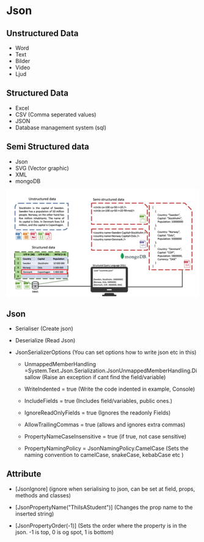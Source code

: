 # Json

## Unstructured Data
* Word
* Text
* Bilder
* Video
* Ljud


## Structured Data
* Excel
* CSV (Comma seperated values)
* JSON 
* Database management system (sql)

## Semi Structured data
* Json
* SVG (Vector graphic)
* XML
* mongoDB

![data](structUnstructdata.png)



## Json
* Serialiser (Create json)
* Deserialize (Read Json)

* JsonSerializerOptions (You can set options how to write json etc in this)
    * UnmappedMemberHandling =System.Text.Json.Serialization.JsonUnmappedMemberHandling.Disallow (Raise an exception if cant find the field/variable)

    * WriteIndented = true (Write the code indented in example, Console)
    * IncludeFields = true (Includes field/variables, public ones.)
    * IgnoreReadOnlyFields = true (Ignores the readonly Fields)
    * AllowTrailingCommas = true (allows and ignores extra commas)
    * PropertyNameCaseInsensitive = true (if true, not case sensitive)
    * PropertyNamingPolicy = JsonNamingPolicy.CamelCase (Sets the naming convention to camelCase, snakeCase, kebabCase etc )




## Attribute
* [JsonIgnore] (ignore when serialising to json, can be set at field, props, methods and classes)

* [JsonPropertyName("ThiIsAStudent")] (Changes the prop name to the inserted string)
* [JsonPropertyOrder(-1)] (Sets the order where the property is in the json. -1 is top, 0 is og spot, 1 is bottom)